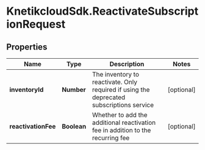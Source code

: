 # KnetikcloudSdk.ReactivateSubscriptionRequest

## Properties
Name | Type | Description | Notes
------------ | ------------- | ------------- | -------------
**inventoryId** | **Number** | The inventory to reactivate. Only required if using the deprecated subscriptions service | [optional] 
**reactivationFee** | **Boolean** | Whether to add the additional reactivation fee in addition to the recurring fee | [optional] 


